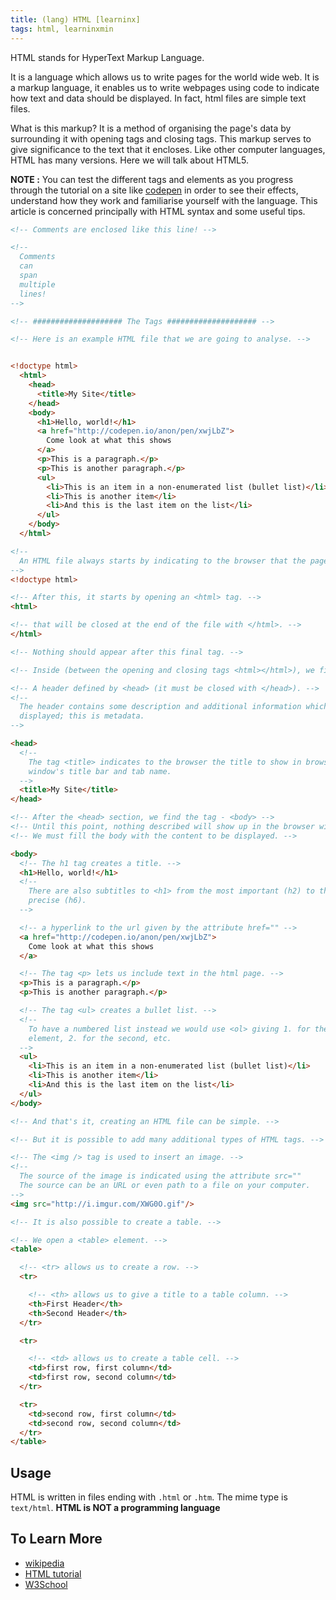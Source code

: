 ```yaml
---
title: (lang) HTML [learninx]
tags: html, learninxmin
---
```


HTML stands for HyperText Markup Language.

It is a language which allows us to write pages for the world wide web.
It is a markup language, it enables us to write webpages using code to indicate
how text and data should be displayed.  In fact, html files are simple text
files.

What is this markup? It is a method of organising the page's data by
surrounding it with opening tags and closing tags.  This markup serves to give
significance to the text that it encloses.  Like other computer languages, HTML
has many versions. Here we will talk about HTML5.

**NOTE :**  You can test the different tags and elements as you progress through
the tutorial on a site like [codepen](http://codepen.io/pen/) in order to see
their effects, understand how they work and familiarise yourself with the
language.  This article is concerned principally with HTML syntax and some
useful tips.

```html
<!-- Comments are enclosed like this line! -->

<!--
  Comments
  can
  span
  multiple
  lines!
-->

<!-- #################### The Tags #################### -->

<!-- Here is an example HTML file that we are going to analyse. -->


<!doctype html>
  <html>
    <head>
      <title>My Site</title>
    </head>
    <body>
      <h1>Hello, world!</h1>
      <a href="http://codepen.io/anon/pen/xwjLbZ">
        Come look at what this shows
      </a>
      <p>This is a paragraph.</p>
      <p>This is another paragraph.</p>
      <ul>
        <li>This is an item in a non-enumerated list (bullet list)</li>
        <li>This is another item</li>
        <li>And this is the last item on the list</li>
      </ul>
    </body>
  </html>

<!--
  An HTML file always starts by indicating to the browser that the page is HTML.
-->
<!doctype html>

<!-- After this, it starts by opening an <html> tag. -->
<html>

<!-- that will be closed at the end of the file with </html>. -->
</html>

<!-- Nothing should appear after this final tag. -->

<!-- Inside (between the opening and closing tags <html></html>), we find: -->

<!-- A header defined by <head> (it must be closed with </head>). -->
<!--
  The header contains some description and additional information which are not
  displayed; this is metadata.
-->

<head>
  <!--
    The tag <title> indicates to the browser the title to show in browser
    window's title bar and tab name.
  -->
  <title>My Site</title>
</head>

<!-- After the <head> section, we find the tag - <body> -->
<!-- Until this point, nothing described will show up in the browser window. -->
<!-- We must fill the body with the content to be displayed. -->

<body>
  <!-- The h1 tag creates a title. -->
  <h1>Hello, world!</h1>
  <!--
    There are also subtitles to <h1> from the most important (h2) to the most
    precise (h6).
  -->

  <!-- a hyperlink to the url given by the attribute href="" -->
  <a href="http://codepen.io/anon/pen/xwjLbZ">
    Come look at what this shows
  </a>

  <!-- The tag <p> lets us include text in the html page. -->
  <p>This is a paragraph.</p>
  <p>This is another paragraph.</p>

  <!-- The tag <ul> creates a bullet list. -->
  <!--
    To have a numbered list instead we would use <ol> giving 1. for the first
    element, 2. for the second, etc.
  -->
  <ul>
    <li>This is an item in a non-enumerated list (bullet list)</li>
    <li>This is another item</li>
    <li>And this is the last item on the list</li>
  </ul>
</body>

<!-- And that's it, creating an HTML file can be simple. -->

<!-- But it is possible to add many additional types of HTML tags. -->

<!-- The <img /> tag is used to insert an image. -->
<!--
  The source of the image is indicated using the attribute src=""
  The source can be an URL or even path to a file on your computer.
-->
<img src="http://i.imgur.com/XWG0O.gif"/>

<!-- It is also possible to create a table. -->

<!-- We open a <table> element. -->
<table>

  <!-- <tr> allows us to create a row. -->
  <tr>

    <!-- <th> allows us to give a title to a table column. -->
    <th>First Header</th>
    <th>Second Header</th>
  </tr>

  <tr>

    <!-- <td> allows us to create a table cell. -->
    <td>first row, first column</td>
    <td>first row, second column</td>
  </tr>

  <tr>
    <td>second row, first column</td>
    <td>second row, second column</td>
  </tr>
</table>

```

## Usage

HTML is written in files ending with `.html` or `.htm`. The mime type is
`text/html`.
**HTML is NOT a programming language**

## To Learn More

* [wikipedia](https://en.wikipedia.org/wiki/HTML)
* [HTML tutorial](https://developer.mozilla.org/en-US/docs/Web/HTML)
* [W3School](http://www.w3schools.com/html/html_intro.asp)
